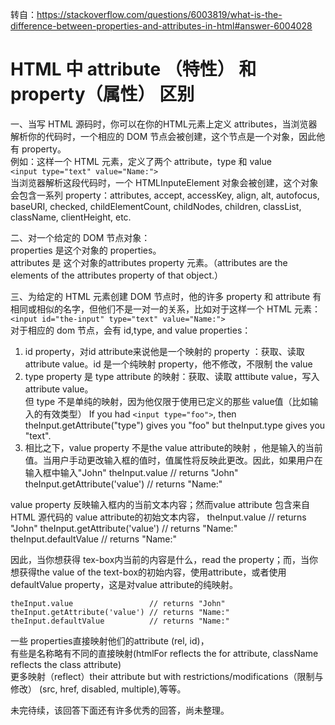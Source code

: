 转自：https://stackoverflow.com/questions/6003819/what-is-the-difference-between-properties-and-attributes-in-html#answer-6004028



# HTML 中 attribute （特性） 和 property（属性） 区别

 一、当写 HTML 源码时，你可以在你的HTML元素上定义 attributes，当浏览器解析你的代码时，一个相应的 DOM 节点会被创建，这个节点是一个对象，因此他有 property。  
例如：这样一个 HTML 元素，定义了两个 attribute，type 和 value  
``` <input type="text" value="Name:"> ```  
当浏览器解析这段代码时，一个 HTMLInputeElement 对象会被创建，这个对象会包含一系列 property：attributes, accept, accessKey, align, alt, autofocus, baseURI, checked, childElementCount, childNodes, children, classList, className, clientHeight, etc.

二、对一个给定的 DOM 节点对象：  
properties 是这个对象的 properties。  
attributes 是 这个对象的attributes property 元素。（attributes are the elements of the attributes property of that object.）


三、为给定的 HTML 元素创建 DOM 节点时，他的许多 property 和 attribute 有相同或相似的名字，但他们不是一对一的关系，比如对于这样一个 HTML 元素：```<input id="the-input" type="text" value="Name:">```  
对于相应的 dom 节点，会有 id,type, and value properties：  
1. id property，对id attribute来说他是一个映射的 property ：获取、读取 attribute value。id 是一个纯映射 property，他不修改，不限制 the value
2. type property 是 type attribute 的映射：获取、读取 atttibute value，写入 attribute value。  
但 type 不是单纯的映射，因为他仅限于使用已定义的那些 value值（比如输入的有效类型） If you had ```<input type="foo">```, then theInput.getAttribute("type") gives you "foo" but theInput.type gives you "text".
3. 相比之下，value property 不是the value attribute的映射 ，他是输入的当前值。当用户手动更改输入框的值时，值属性将反映此更改。因此，如果用户在输入框中输入"John"
theInput.value // returns "John"
theInput.getAttribute('value') // returns "Name:"

value property 反映输入框内的当前文本内容；然而value attribute 包含来自 HTML 源代码的 value attribute的初始文本内容，
theInput.value // returns "John"
theInput.getAttribute('value') // returns "Name:"
theInput.defaultValue // returns "Name:"

因此，当你想获得 tex-box内当前的内容是什么，read the property；而，当你想获得the value of the text-box的初始内容，使用attribute，或者使用defaultValue property，这是对value attribute的纯映射。
```
theInput.value                 // returns "John"
theInput.getAttribute('value') // returns "Name:"
theInput.defaultValue          // returns "Name:"
```

一些 properties直接映射他们的attribute (rel, id)，  
有些是名称略有不同的直接映射(htmlFor reflects the for attribute, className reflects the class attribute)  
更多映射（reflect）their attribute but with restrictions/modifications（限制与修改） (src, href, disabled, multiple),等等。


未完待续，该回答下面还有许多优秀的回答，尚未整理。